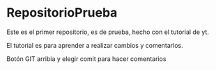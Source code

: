 # RepositorioPrueba
Este es el primer repositorio, es de prueba, hecho con el tutorial de yt.

El tutorial es para aprender a realizar cambios y comentarlos.

Botón GIT arribia y elegir comit para hacer comentarios